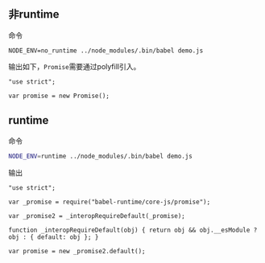 ## 非runtime

命令

```
NODE_ENV=no_runtime ../node_modules/.bin/babel demo.js
```

输出如下，`Promise`需要通过polyfill引入。

```
"use strict";

var promise = new Promise();
```

## runtime

命令

```bash
NODE_ENV=runtime ../node_modules/.bin/babel demo.js
```

输出

```
"use strict";

var _promise = require("babel-runtime/core-js/promise");

var _promise2 = _interopRequireDefault(_promise);

function _interopRequireDefault(obj) { return obj && obj.__esModule ? obj : { default: obj }; }

var promise = new _promise2.default();
```